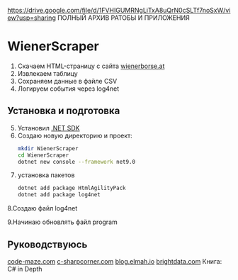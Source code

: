 https://drive.google.com/file/d/1FVHIGUMRNgLiTxA8uQrN0cSLTf7noSxW/view?usp=sharing
ПОЛНЫЙ АРХИВ РАТОБЫ И ПРИЛОЖЕНИЯ



# WienerScraper

1. Скачаем HTML-страницу с сайта [wienerborse.at](https://www.wienerborse.at/en/bonds/)
2. Извлекаем таблицу
3. Сохраняем данные в файле CSV
4. Логируем события через log4net

## Установка и подготовка

5. Установил [.NET SDK](https://dotnet.microsoft.com/download)  
6. Создаю новую директорию и проект:
   ```bash
   mkdir WienerScraper
   cd WienerScraper
   dotnet new console --framework net9.0
7. установка пакетов
    ```bash 
    dotnet add package HtmlAgilityPack
    dotnet add package log4net
8.Создаю файл log4net

9.Начинаю обновлять файл program
## Руководствуюсь
[code-maze.com](https://code-maze.com/html-agility-pack-csharp/?utm_source=chatgpt.com)
[c-sharpcorner.com](https://www.c-sharpcorner.com/blogs/efficient-error-logging-in-c-sharpnet-using-csv-files?utm_source=chatgpt.com)
[blog.elmah.io](https://blog.elmah.io/log4net-tutorial-the-complete-guide-for-beginners-and-pros/)
[brightdata.com](https://brightdata.com/blog/how-tos/web-scraping-with-c-sharp?utm_source=chatgpt.com)
Книга:
C# in Depth
